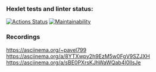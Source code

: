 ### Hexlet tests and linter status:
[![Actions Status](https://github.com/pavel203/frontend-project-44/actions/workflows/hexlet-check.yml/badge.svg)](https://github.com/pavel203/frontend-project-44/actions)
[![Maintainability](https://api.codeclimate.com/v1/badges/5d0aff61e2c2306f27f5/maintainability)](https://codeclimate.com/github/pavel203/frontend-project-44/maintainability)
### Recordings
https://asciinema.org/~pavel799
https://asciinema.org/a/8YTXwpy2h9EzM5w0FgV9SZJXH
https://asciinema.org/a/sBE0PXrsKJhWaWQab4I0lIsJe

